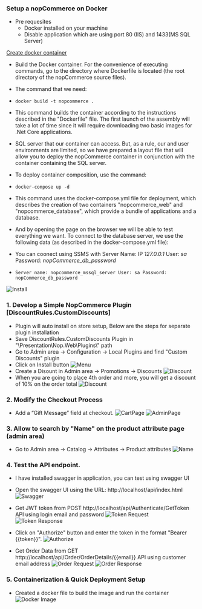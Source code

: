 ﻿### Setup a nopCommerce on Docker ###

* Pre requesites
   * Docker installed on your machine
   * Disable application which are using port 80 (IIS) and 1433(MS SQL Server)
   
[Create docker container](https://docs.nopcommerce.com/en/developer/tutorials/docker.html)
* Build the Docker container. For the convenience of executing commands, go to the directory where Dockerfile is located (the root directory of the nopCommerce source files).
* The command that we need: 
*     docker build -t nopcommerce .
* This command builds the container according to the instructions described in the "Dockerfile" file. The first launch of the assembly will take a lot of time since it will require downloading two basic images for .Net Core applications.
* SQL server that our container can access. But, as a rule, our and user environments are limited, so we have prepared a layout file that will allow you to deploy the nopCommerce container in conjunction with the container containing the SQL server.
* To deploy container composition, use the command: 
*     docker-compose up -d
* This command uses the docker-compose.yml file for deployment, which describes the creation of two containers "nopcommerce_web" and "nopcommerce_database", which provide a bundle of applications and a database.

* And by opening the page on the browser we will be able to test everything we want. To connect to the database server, we use the following data (as described in the docker-compose.yml file):
* You can coonect using SSMS with Server Name: IP *127.0.0.1* User: *sa* Password: *nopCommerce_db_password*
*     Server name: nopcommerce_mssql_server User: sa Password: nopCommerce_db_password

![Install](https://raw.githubusercontent.com/anilgajera/nop4805BambooCard/refs/heads/main/Images/nopCommerce%20installation.png)


### 1. Develop a Simple NopCommerce Plugin [DiscountRules.CustomDiscounts] ###

* Plugin will auto install on store setup, Below are the steps for separate plugin installation
* Save DiscountRules.CustomDiscounts Plugin in "\Presentation\Nop.Web\Plugins\\" path
* Go to Admin area -> Configuration -> Local Plugins and find "Custom Discounts" plugin
* Click on Install button
![Menu](https://github.com/anilgajera/nop4805BambooCard/blob/main/Images/Local%20plugins%20_%20nopCommerce%20administration.png?raw=true)
* Create a Disount in Admin area -> Promotions -> Discounts
![Discount](https://github.com/anilgajera/nop4805BambooCard/blob/main/Images/Edit%20discount%20details%20_%20nopCommerce%20administration.png?raw=true)
* When you are going to place 4th order and more, you will get a discount of 10% on the order total
 ![Discount](https://github.com/anilgajera/nop4805BambooCard/blob/main/Images/Your%20store.%20Shopping%20Cart%20(1).png?raw=true)

### 2. Modify the Checkout Process ###
* Add a “Gift Message” field at checkout.
![CartPage](https://github.com/anilgajera/nop4805BambooCard/blob/main/Images/Your%20store.%20Shopping%20Cart.png?raw=true)
![AdminPage](https://github.com/anilgajera/nop4805BambooCard/blob/main/Images/Edit%20order%20details%20_%20nopCommerce%20administration.png?raw=true)

### 3. Allow to search by "Name" on the product attribute page (admin area) ###
* Go to Admin area -> Catalog -> Attributes -> Product attributes
![Name](https://github.com/anilgajera/nop4805BambooCard/blob/main/Images/Product%20attributes%20_%20nopCommerce%20administration.png?raw=true)

### 4. Test the API endpoint. ###

* I have installed swagger in application, you can test using swagger UI
* Open the swagger UI using the URL: http://localhost/api/index.html
![Swagger](https://github.com/anilgajera/nop4805BambooCard/blob/main/Images/Swagger%20UI.png?raw=true)

 
* Get JWT token from POST http://localhost/api/Authenticate/GetToken API using login email and password
![Token Request](https://github.com/anilgajera/nop4805BambooCard/blob/main/Images/Swagger%20UI%20(1).png?raw=true)
![Token Response](https://github.com/anilgajera/nop4805BambooCard/blob/main/Images/Swagger%20UI%20(2).png?raw=true)
* Click on "Authorize" button and enter the token in the format "Bearer {{token}}".
![Authorize](https://github.com/anilgajera/nop4805BambooCard/blob/main/Images/Swagger%20UI%20(3).png?raw=true)
* Get Order Data from GET http://localhost/api/Order/OrderDetails/{{email}} API using customer email address
![Order Request](https://github.com/anilgajera/nop4805BambooCard/blob/main/Images/Swagger%20UI%20(4).png?raw=true)
![Order Response](https://github.com/anilgajera/nop4805BambooCard/blob/main/Images/Swagger%20UI%20(5).png?raw=true) 

### 5. Containerization & Quick Deployment Setup ###
* Created a docker file to build the image and run the container
 ![Docker Image](https://github.com/anilgajera/nop4805BambooCard/blob/main/Images/nopCommerce%20docker.jpg?raw=true)

